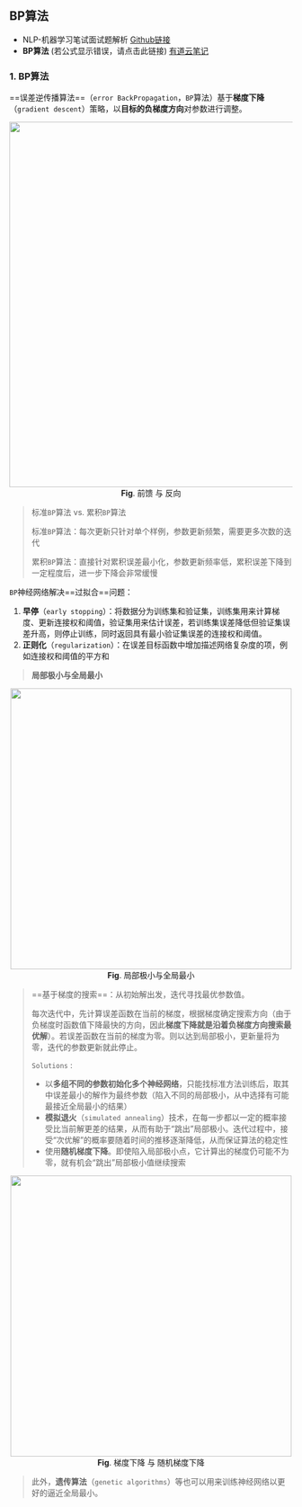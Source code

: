 ## BP算法

- NLP-机器学习笔试面试题解析 [Github链接](https://github.com/WerterHong/Machine-Learning-Algorithm-NLP/)
- **BP算法** (若公式显示错误，请点击此链接) [有道云笔记](http://note.youdao.com/noteshare?id=a2b90803e7396be4bd69bda62ba77562&sub=0EC7B5D646CA4C83B09AB6553D4B8B77)

### 1. BP算法

==误差逆传播算法==（`error BackPropagation`，`BP`算法）基于**梯度下降**（`gradient descent`）策略，以**目标的负梯度方向**对参数进行调整。

<p align="center">
    <img src="https://note.youdao.com/yws/public/resource/a2b90803e7396be4bd69bda62ba77562/820AD60EC2EC4B69870D301E37504CAB?ynotemdtimestamp=1565679038132" width=650 />
    <br/>
    <strong>Fig</strong>. 前馈 与 反向
</p>

> 标准`BP`算法 vs. 累积`BP`算法
>
> 标准`BP`算法：每次更新只针对单个样例，参数更新频繁，需要更多次数的迭代
>
> 累积`BP`算法：直接针对累积误差最小化，参数更新频率低，累积误差下降到一定程度后，进一步下降会非常缓慢

`BP`神经网络解决==过拟合==问题：

1. **早停**（`early stopping`）：将数据分为训练集和验证集，训练集用来计算梯度、更新连接权和阈值，验证集用来估计误差，若训练集误差降低但验证集误差升高，则停止训练，同时返回具有最小验证集误差的连接权和阈值。
2. **正则化**（`regularization`）：在误差目标函数中增加描述网络复杂度的项，例如连接权和阈值的平方和

> **局部极小与全局最小**

<p align="center">
    <img src="https://note.youdao.com/yws/public/resource/a2b90803e7396be4bd69bda62ba77562/F35F8FAADA0F406A9B5C23878B8E65A6?ynotemdtimestamp=1565679038132" width=500 />
    <br/>
    <strong>Fig</strong>. 局部极小与全局最小
</p>

> ==基于梯度的搜索==：从初始解出发，迭代寻找最优参数值。
> 
> 每次迭代中，先计算误差函数在当前的梯度，根据梯度确定搜索方向（由于负梯度时函数值下降最快的方向，因此**梯度下降就是沿着负梯度方向搜索最优解**）。若误差函数在当前的梯度为零。则以达到局部极小，更新量将为零，迭代的参数更新就此停止。
>
> `Solutions` : 
> - 以**多组不同的参数初始化多个神经网络**，只能找标准方法训练后，取其中误差最小的解作为最终参数（陷入不同的局部极小，从中选择有可能最接近全局最小的结果）
> - **模拟退火**（`simulated annealing`）技术，在每一步都以一定的概率接受比当前解更差的结果，从而有助于“跳出”局部极小。迭代过程中，接受“次优解”的概率要随着时间的推移逐渐降低，从而保证算法的稳定性
> - 使用**随机梯度下降**。即使陷入局部极小点，它计算出的梯度仍可能不为零，就有机会“跳出”局部极小值继续搜索

<p align="center">
    <img src="https://note.youdao.com/yws/public/resource/a2b90803e7396be4bd69bda62ba77562/A42053CA697541A6BD077D6D8E9F9381?ynotemdtimestamp=1565679038132" width=500 />
    <br/>
    <strong>Fig</strong>. 梯度下降 与 随机梯度下降
</p>

> 此外，**遗传算法**（`genetic algorithms`）等也可以用来训练神经网络以更好的逼近全局最小。
